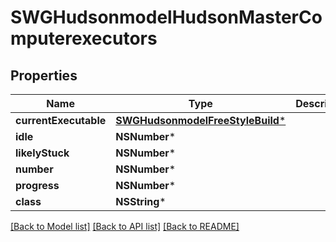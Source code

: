 # SWGHudsonmodelHudsonMasterComputerexecutors

## Properties
Name | Type | Description | Notes
------------ | ------------- | ------------- | -------------
**currentExecutable** | [**SWGHudsonmodelFreeStyleBuild***](SWGHudsonmodelFreeStyleBuild.md) |  | [optional] 
**idle** | **NSNumber*** |  | [optional] 
**likelyStuck** | **NSNumber*** |  | [optional] 
**number** | **NSNumber*** |  | [optional] 
**progress** | **NSNumber*** |  | [optional] 
**class** | **NSString*** |  | [optional] 

[[Back to Model list]](../README.md#documentation-for-models) [[Back to API list]](../README.md#documentation-for-api-endpoints) [[Back to README]](../README.md)


